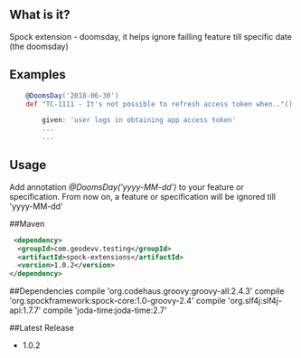 ## What is it?

Spock extension - doomsday, it helps ignore failling feature till specific date (the doomsday)    
 
## Examples
```groovy
    @DoomsDay('2018-06-30')
    def "TC-1111 - It's not possible to refresh access token when.."() {

        given: 'user logs in obtaining app access token' 
        ...
        ...
``` 

## Usage 
Add annotation *@DoomsDay('yyyy-MM-dd')* to your feature or specification.
From now on, a feature or specification will be ignored till 'yyyy-MM-dd'

##Maven
```xml
 <dependency>
  <groupId>com.geodevv.testing</groupId>
  <artifactId>spock-extensions</artifactId>
  <version>1.0.2</version>
</dependency>
```

##Dependencies
    compile 'org.codehaus.groovy:groovy-all:2.4.3'
    compile 'org.spockframework:spock-core:1.0-groovy-2.4'
    compile 'org.slf4j:slf4j-api:1.7.7'
    compile 'joda-time:joda-time:2.7'

##Latest Release
* 1.0.2

